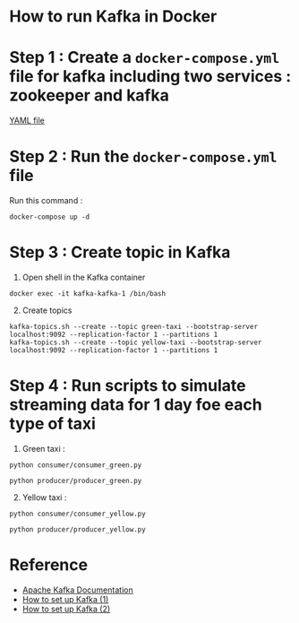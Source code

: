 # How to run Kafka in Docker 

# Step 1 : Create a `docker-compose.yml` file for kafka including two services : zookeeper and kafka
[YAML file](config/docker-compose.yml)

# Step 2 : Run the `docker-compose.yml` file
Run this command : 
```
docker-compose up -d
```

# Step 3 : Create topic in Kafka
1. Open shell in the Kafka container
```
docker exec -it kafka-kafka-1 /bin/bash
```
2. Create topics 
```
kafka-topics.sh --create --topic green-taxi --bootstrap-server localhost:9092 --replication-factor 1 --partitions 1
kafka-topics.sh --create --topic yellow-taxi --bootstrap-server localhost:9092 --replication-factor 1 --partitions 1
```

# Step 4 : Run scripts to simulate streaming data for 1 day foe each type of taxi
1. Green taxi : 
```
python consumer/consumer_green.py
```

```
python producer/producer_green.py
```
2. Yellow taxi : 
```
python consumer/consumer_yellow.py
```

```
python producer/producer_yellow.py
```
# Reference

- [Apache Kafka Documentation](https://kafka.apache.org/documentation/#introduction)
- [How to set up Kafka (1)](https://www.startdataengineering.com/post/what-why-and-how-apache-kafka/)
- [How to set up Kafka (2)](https://www.digitalocean.com/community/developer-center/how-to-deploy-kafka-on-docker-and-digitalocean-kubernetes)